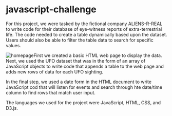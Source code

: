 # javascript-challenge

For this project, we were tasked by the fictional company ALIENS-R-REAL to write code for their database of eye-witness reports of extra-terrestrial life. The code needed to create a table dynamically based upon the dataset. Users should also be able to filter the table data to search for specific values. 

![homepage](C:\Users\erinc\Desktop\homepage.PNG)First we created a basic HTML web page to display the data. Next, we used the UFO dataset that was in the form of an array of JavaScript objects to write code that appends a table to the web page and adds new rows of data for each UFO sighting. 

In the final step, we used a date form in the HTML document to write JavaScript cod that will listen for events and search through hte date/time column to find rows that match user input.

The languages we used for the project were JavaScript, HTML, CSS, and D3.js. 
